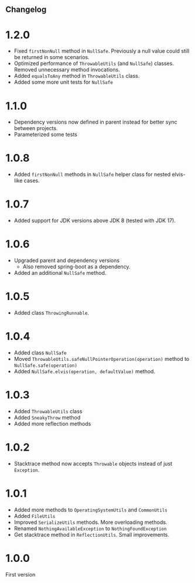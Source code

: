 Changelog
-

# 1.2.0
* Fixed `firstNonNull` method in `NullSafe`. Previously a null value could still be returned in some scenarios.
* Optimized performance of `ThrowableUtils` (and `NullSafe`) classes. Removed unnecessary method invocations.
* Added `equalsToAny` method in `ThrowableUtils` class.
* Added some more unit tests for `NullSafe`

# 1.1.0
* Dependency versions now defined in parent instead for better sync between projects.
* Parameterized some tests

# 1.0.8
* Added `firstNonNull` methods in `NullSafe` helper class for nested elvis-like cases.

# 1.0.7
* Added support for JDK versions above JDK 8 (tested with JDK 17).

# 1.0.6
* Upgraded parent and dependency versions
  * Also removed spring-boot as a dependency.
* Added an additional `NullSafe` method.

# 1.0.5
* Added class `ThrowingRunnable`.

# 1.0.4
* Added class `NullSafe`
* Moved `ThrowableUtils.safeNullPointerOperation(operation)` method to `NullSafe.safe(operation)`
* Added `NullSafe.elvis(operation, defaultValue)` method.

# 1.0.3
* Added `ThrowableUtils` class
* Added `SneakyThrow` method
* Added more reflection methods

# 1.0.2
* Stacktrace method now accepts `Throwable` objects instead of just `Exception`.

# 1.0.1
* Added more methods to `OperatingSystemUtils` and `CommonUtils`
* Added `FileUtils`
* Improved `SerializeUtils` methods. More overloading methods.
* Renamed `NothingAvailableException` to `NothingFoundException`
* Get stacktrace method in `ReflectionUtils`. Small improvements.

# 1.0.0
First version
